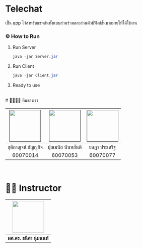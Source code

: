 # Telechat
เป็น app ไว้สำหรับแชทกันทั้งแบบส่วนร่วมและส่วนตัวมีฟังก์ชั่นมากมายให้ได้ใช้งาน
### ⚙️ How to Run
1. Run Server
    ```java
    java -jar Server.jar
    ```
2. Run Client
    ```java
    java -jar Client.jar
    ```
3. Ready to use
<br>
# 👩‍💻👨‍💻 ทีมของเรา

| <a href=""><img src="https://scontent.fbkk22-2.fna.fbcdn.net/v/t31.0-8/29665569_2086276061414786_8767539524051869189_o.jpg?_nc_cat=102&_nc_ht=scontent.fbkk22-2.fna&oh=dbc75493f990321efcf7091d3106e747&oe=5CA6D542" width="100px"></a> | <a href=""><img src="https://scontent.fbkk22-2.fna.fbcdn.net/v/t1.0-9/42980366_491786471326642_6314374413642891264_o.jpg?_nc_cat=106&_nc_ht=scontent.fbkk22-2.fna&oh=4cc5224685ff5004a385a07540391948&oe=5C9B936C" width="100px"></a> | <a href=""><img src="https://scontent.fbkk22-2.fna.fbcdn.net/v/t1.0-9/46479996_2762452633780221_1544547622067372032_n.jpg?_nc_cat=107&_nc_ht=scontent.fbkk22-2.fna&oh=00b17c7c36b3c91d2d1088bd107153ae&oe=5CD66640" width="100px"></a> |
| :---------------------------------------------------------: | :-----------------------------------------------------------: | :-------------------------------------------------------: |
|                   ชุติกาญจน์ ธัญญกิจ                     |                    ปุณมนัส นันทสันติ                    |                     ยลฎา ประเสริฐ                      |
|                          60070014                           |                           60070053                            |                         60070077                          |

<br>

# 👩🏻‍ Instructor

|<img src="http://www.it.kmitl.ac.th/system/files/personnel_pics/100510_Thanisa.png?1273551079"  width="100">|
|:-:|
| **ผศ.ดร. ธนิศา นุ่มนนท์** |
